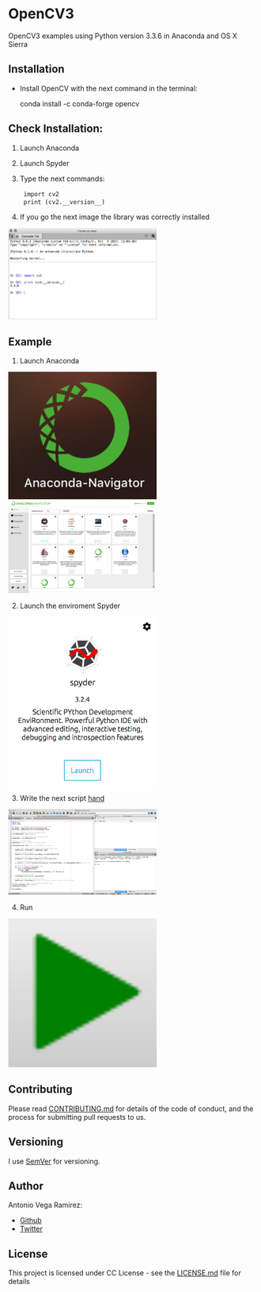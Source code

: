 # OpenCV3

OpenCV3 examples using Python version 3.3.6 in Anaconda and OS X Sierra

## Installation

* Install OpenCV with the next command in the terminal:

    conda install -c conda-forge opencv

## Check Installation:

1. Launch Anaconda

2. Launch Spyder

3. Type the next commands:

        import cv2
        print (cv2.__version__)
        
4. If you go the next image the library was correctly installed

<img src="https://github.com/totovr/OpenCV/blob/master/Images/Complete.png" width="300">

## Example

1. Launch Anaconda 

<img src="https://github.com/totovr/OpenCV/blob/master/Images/Anaconda.png" width="300">

<img src="https://github.com/totovr/OpenCV/blob/master/Images/Panel.png" width="300">

2. Launch the enviroment Spyder

<img src="https://github.com/totovr/OpenCV/blob/master/Images/Spyder.png" width="300">

3. Write the next script [hand](https://github.com/totovr/OpenCV/blob/Python/Python/Hand/hand.py)

<img src="https://github.com/totovr/OpenCV/blob/master/Images/script.png" width="300">

4. Run

<img src="https://github.com/totovr/OpenCV/blob/master/Images/run.png" width="300">

## Contributing

Please read [CONTRIBUTING.md](https://github.com/totovr/Processing/blob/master/CONTRIBUTING.md) for details of the code of conduct, and the process for submitting pull requests to us.

## Versioning

I use [SemVer](http://semver.org/) for versioning.

## Author

Antonio Vega Ramirez:

* [Github](https://github.com/totovr)
* [Twitter](https://twitter.com/SpainDice)

## License

This project is licensed under CC License - see the [LICENSE.md](https://github.com/totovr/OpenCV/blob/master/LICENSE.md) file for details





